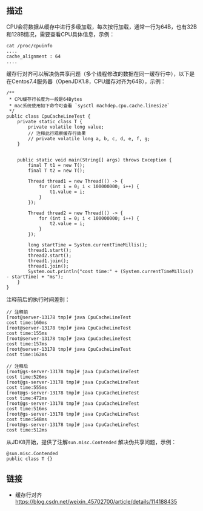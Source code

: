 ## 描述
CPU会将数据从缓存中进行多级加载，每次按行加载，通常一行为64B，也有32B和128B情况，需要查看CPU具体信息，示例：
```
cat /proc/cpuinfo
....
cache_alignment	: 64
....
```

缓存行对齐可以解决伪共享问题（多个线程修改的数据在同一缓存行中），以下是在Centos7.4服务器（OpenJDK1.8，CPU缓存对齐为64B），示例：
```
/**
 * CPU缓存行长度为一般是64Bytes
 * mac系统使用如下命令可查看 `sysctl machdep.cpu.cache.linesize`
 */
public class CpuCacheLineTest {
    private static class T {
        private volatile long value;
        // 注释此行观察缓存行效果
        // private volatile long a, b, c, d, e, f, g;
    }


    public static void main(String[] args) throws Exception {
        final T t1 = new T();
        final T t2 = new T();

        Thread thread1 = new Thread(() -> {
            for (int i = 0; i < 100000000; i++) {
                t1.value = i;
            }
        });

        Thread thread2 = new Thread(() -> {
            for (int i = 0; i < 100000000; i++) {
                t2.value = i;
            }
        });

        long startTime = System.currentTimeMillis();
        thread1.start();
        thread2.start();
        thread1.join();
        thread1.join();
        System.out.println("cost time:" + (System.currentTimeMillis() - startTime) + "ms");
    }
}

```
注释前后的执行时间差别：
```
// 注释前
[root@server-13178 tmp]# java CpuCacheLineTest
cost time:160ms
[root@server-13178 tmp]# java CpuCacheLineTest
cost time:155ms
[root@server-13178 tmp]# java CpuCacheLineTest
cost time:157ms
[root@server-13178 tmp]# java CpuCacheLineTest
cost time:162ms

// 注释后
[root@gs-server-13178 tmp]# java CpuCacheLineTest
cost time:526ms
[root@gs-server-13178 tmp]# java CpuCacheLineTest
cost time:555ms
[root@gs-server-13178 tmp]# java CpuCacheLineTest
cost time:472ms
[root@gs-server-13178 tmp]# java CpuCacheLineTest
cost time:516ms
[root@gs-server-13178 tmp]# java CpuCacheLineTest
cost time:548ms
[root@gs-server-13178 tmp]# java CpuCacheLineTest
cost time:512ms
```

从JDK8开始，提供了注解`sun.misc.Contended` 解决伪共享问题，示例：
```
@sun.misc.Contended
public class T {}
```


## 链接
- 缓存行对齐 https://blog.csdn.net/weixin_45702700/article/details/114188435